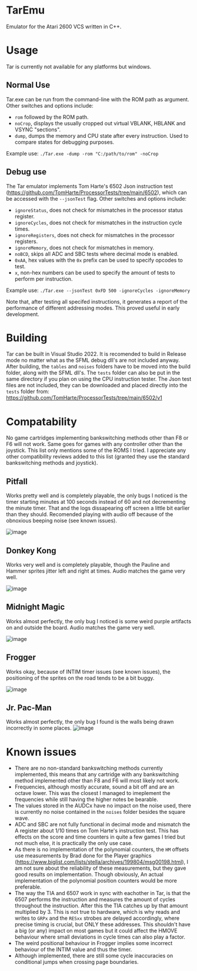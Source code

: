  # TarEmu
 Emulator for the Atari 2600 VCS written in C++.
 
 # Usage
  Tar is currently not available for any platforms but windows.
 ## Normal Use
 Tar.exe can be run from the command-line with the ROM path as argument.
 Other switches and options include:
 - `rom` followed by the ROM path.
 - `noCrop`, displays the usually cropped out virtual VBLANK, HBLANK and VSYNC "sections".
 - `dump`, dumps the memory and CPU state after every instruction. Used to compare states for debugging purposes.
 
 Example use: `./Tar.exe -dump -rom "C:/path/to/rom" -noCrop`
 
 ## Debug use
 The Tar emulator implements Tom Harte's 6502 Json instruction test (https://github.com/TomHarte/ProcessorTests/tree/main/6502), which can be accessed with the `--jsonTest` flag.
 Other switches and options include:
 - `ignoreStatus`, does not check for mismatches in the processor status register.
 - `ignoreCycles`, does not check for mismatches in the instruction cycle times.
 - `ignoreRegisters`, does not check for mismatches in the processor registers.
 - `ignoreMemory`, does not check for mismatches in memory.
 - `noBCD`, skips all ADC and SBC tests where decimal mode is enabled.
 - `0xAA`, hex values with the `0x` prefix can be used to specify opcodes to test.
 - `x`, non-hex numbers can be used to specify the amount of tests to perform per instruction.

Example use: `./Tar.exe --jsonTest 0xFD 500 -ignoreCycles -ignoreMemory`

Note that, after testing all specifed instructions, it generates a report of the performance of different addressing modes. This proved useful in early development.
 
 # Building
 Tar can be built in Visual Studio 2022. It is recomended to build in Release mode no matter what as the SFML debug dll's are not included anyway.
 After building, the `tables` and `noises` folders have to be moved into the build folder, along with the SFML dll's. 
 The `tests` folder can also be put in the same directory if you plan on using the CPU instruction tester. The Json test files are not included, they can be downloaded and placed directly into the `tests` folder from: https://github.com/TomHarte/ProcessorTests/tree/main/6502/v1
 
 # Compatability
 No game cartridges implementing bankswitching methods other than F8 or F6 will not work. Same goes for games with any controller other than the joystick.
 This list only mentions some of the ROMS I tried. I appreciate any other compatibility reviews added to this list (granted they use the standard bankswitching methods and joystick).
 
 ## Pitfall
 Works pretty well and is completely playable, the only bugs I noticed is the timer starting minutes at 100 seconds instead of 60 and not decrementing the minute timer. That and the logs dissapearing off screen a little bit earlier than they should. Recomended playing with audio off because of the obnoxious beeping noise (see known issues).
 
 ![image](https://github.com/Thomas-de-Bock/TarEmu/assets/78592830/c08679ea-dd76-4d79-84db-9129ed94c3e2)
 
 ## Donkey Kong
 Works very well and is completely playable, though the Pauline and Hammer sprites jitter left and right at times. Audio matches the game very well.
 
 ![image](https://github.com/Thomas-de-Bock/TarEmu/assets/78592830/ed1c2cbd-b2f7-406f-ab8a-04bddb9d917f)
 
 ## Midnight Magic
 Works almost perfectly, the only bug I noticed is some weird purple artifacts on and outside the board. Audio matches the game very well.
 
 ![image](https://github.com/Thomas-de-Bock/TarEmu/assets/78592830/f5e50508-c6b1-43f0-903b-495c82beff6d)

 ## Frogger
 Works okay, because of INTIM timer issues (see known issues), the positioning of the sprites on the road tends to be a bit buggy.
 
 ![image](https://github.com/Thomas-de-Bock/TarEmu/assets/78592830/ff64e398-083f-42f1-a28f-a2bc97d3cd3a)

 ## Jr. Pac-Man
 Works almost perfectly, the only bug I found is the walls being drawn incorrectly in some places.
 ![image](https://github.com/Thomas-de-Bock/TarEmu/assets/78592830/30f498f8-d9a0-462c-9b74-d1b38bc79598)

 


 # Known issues
 - There are no non-standard bankswitching methods currently implemented, this means that any cartridge with any bankswitching method implemented other than F8 and F6 will most likely not work.
 - Frequencies, although mostly accurate, sound a bit off and are an octave lower. This was the closest I managed to imeplement the frequencies while still having the higher notes be bearable.
 - The values stored in the AUDCx have no impact on the noise used, there is currently no noise contained in the `noises` folder besides the square wave.
 - ADC and SBC are not fully functional in decimal mode and mismatch the A register about 1/10 times on Tom Harte's instruction test. This has effects on the score and time counters in quite a few games I tried but not much else, it is practically the only use case.
 - As there is no implementation of the polynomial counters, the `HM` offsets use measurements by Brad done for the Player graphics (https://www.biglist.com/lists/stella/archives/199804/msg00198.html), I am not sure about the reliability of these measurements, but they gave good results on implementation. Though obviously, An actual implementation of the polynomial position counters would be more preferable.
 - The way the TIA and 6507 work in sync with eachother in Tar, is that the 6507 performs the instruction and measures the amount of cycles throughout the instruction. After this the TIA catches up by that amount multiplied by 3. This is not true to hardware, which is why reads and writes to `GRPx` and the `RESxx` strobes are delayed accordingly, where precise timing is crucial, but ONLY these addresses. This shouldn't have a big (or any) impact on most games but it could affect the HMOVE behaviour where small deviations in cycle times can also play a factor.
 - The weird positional behaviour in Frogger implies some incorrect behaviour of the INTIM value and thus the timer.
 - Although implemented, there are still some cycle inaccuracies on conditional jumps when crossing page boundaries.
